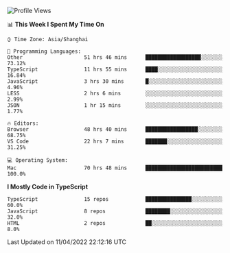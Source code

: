<!--START_SECTION:waka-->
![Profile Views](http://img.shields.io/badge/Profile%20Views-1-blue)

📊 **This Week I Spent My Time On** 

```text
⌚︎ Time Zone: Asia/Shanghai

💬 Programming Languages: 
Other                    51 hrs 46 mins      ██████████████████░░░░░░░   73.12% 
TypeScript               11 hrs 55 mins      ████░░░░░░░░░░░░░░░░░░░░░   16.84% 
JavaScript               3 hrs 30 mins       █░░░░░░░░░░░░░░░░░░░░░░░░   4.96% 
LESS                     2 hrs 6 mins        ░░░░░░░░░░░░░░░░░░░░░░░░░   2.99% 
JSON                     1 hr 15 mins        ░░░░░░░░░░░░░░░░░░░░░░░░░   1.77%

🔥 Editors: 
Browser                  48 hrs 40 mins      █████████████████░░░░░░░░   68.75% 
VS Code                  22 hrs 7 mins       ███████░░░░░░░░░░░░░░░░░░   31.25%

💻 Operating System: 
Mac                      70 hrs 48 mins      █████████████████████████   100.0%

```

**I Mostly Code in TypeScript** 

```text
TypeScript               15 repos            ███████████████░░░░░░░░░░   60.0% 
JavaScript               8 repos             ████████░░░░░░░░░░░░░░░░░   32.0% 
HTML                     2 repos             ██░░░░░░░░░░░░░░░░░░░░░░░   8.0%

```



 Last Updated on 11/04/2022 22:12:16 UTC
<!--END_SECTION:waka-->

